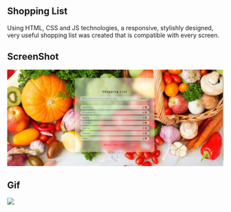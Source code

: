 ##  Shopping List

Using HTML, CSS and JS technologies, a responsive, stylishly designed, very useful shopping list was created that is compatible with every screen.

## ScreenShot

![](/shopList.png)

## Gif 

![](/Shoplist.gif)